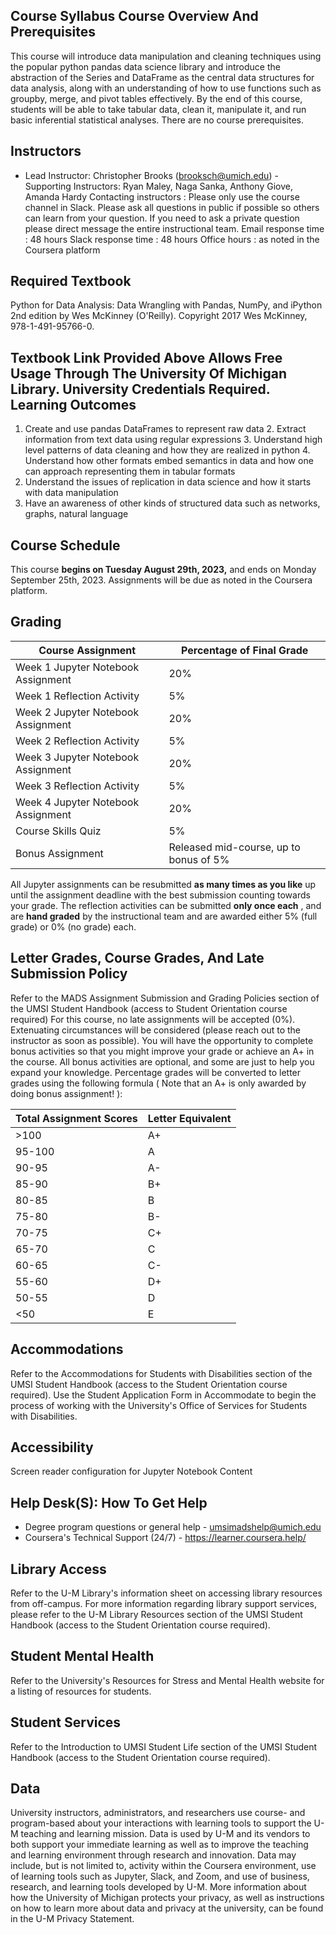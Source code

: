## Course Syllabus Course Overview And Prerequisites

This course will introduce data manipulation and cleaning techniques using the popular python pandas data science library and introduce the abstraction of the Series and DataFrame as the central data structures for data analysis, along with an understanding of how to use functions such as groupby, merge, and pivot tables effectively. By the end of this course, students will be able to take tabular data, clean it, manipulate it, and run basic inferential statistical analyses. There are no course prerequisites.

## Instructors

- Lead Instructor: Christopher Brooks (brooksch@umich.edu) - Supporting Instructors: Ryan Maley, Naga Sanka, Anthony Giove, Amanda Hardy Contacting instructors : Please only use the course channel in Slack. Please ask all questions in public if possible so others can learn from your question. If you need to ask a private question please direct message the entire instructional team. Email response time : 48 hours Slack response time : 48 hours Office hours : as noted in the Coursera platform

## Required Textbook

Python for Data Analysis: Data Wrangling with Pandas, NumPy, and iPython 2nd edition by Wes McKinney (O'Reilly). Copyright 2017 Wes McKinney, 978-1-491-95766-0.

## Textbook Link Provided Above Allows Free Usage Through The University Of Michigan Library. University Credentials Required. Learning Outcomes

1. Create and use pandas DataFrames to represent raw data 2. Extract information from text data using regular expressions 3. Understand high level patterns of data cleaning and how they are realized in python 4. Understand how other formats embed semantics in data and how one can approach representing them in tabular formats
2. Understand the issues of replication in data science and how it starts with data manipulation
3. Have an awareness of other kinds of structured data such as networks, graphs, natural language

## Course Schedule

This course **begins on Tuesday August 29th, 2023,** and ends on Monday September 25th, 2023. Assignments will be due as noted in the Coursera platform.

## Grading

| Course Assignment                  | Percentage of Final Grade              |
| ---------------------------------- | -------------------------------------- |
| Week 1 Jupyter Notebook Assignment | 20%                                    |
| Week 1 Reflection Activity         | 5%                                     |
| Week 2 Jupyter Notebook Assignment | 20%                                    |
| Week 2 Reflection Activity         | 5%                                     |
| Week 3 Jupyter Notebook Assignment | 20%                                    |
| Week 3 Reflection Activity         | 5%                                     |
| Week 4 Jupyter Notebook Assignment | 20%                                    |
| Course Skills Quiz                 | 5%                                     |
| Bonus Assignment                   | Released mid-course, up to bonus of 5% |

All Jupyter assignments can be resubmitted **as many times as you like** up until the assignment deadline with the best submission counting towards your grade. The reflection activities can be submitted **only once each** , and are **hand graded** by the instructional team and are awarded either 5% (full grade) or 0% (no grade) each.

## Letter Grades, Course Grades, And Late Submission Policy

Refer to the MADS Assignment Submission and Grading Policies section of the UMSI Student Handbook (access to Student Orientation course required) For this course, no late assignments will be accepted (0%). Extenuating circumstances will be considered (please reach out to the instructor as soon as possible). You will have the opportunity to complete bonus activities so that you might improve your grade or achieve an A+ in the course. All bonus activities are optional, and some are just to help you expand your knowledge. Percentage grades will be converted to letter grades using the following formula ( Note that an A+ is only awarded by doing bonus assignment! ):

| Total Assignment Scores | Letter Equivalent |
| ----------------------- | ----------------- |
| >100                    | A+                |
| 95-100                  | A                 |
| 90-95                   | A-                |
| 85-90                   | B+                |
| 80-85                   | B                 |
| 75-80                   | B-                |
| 70-75                   | C+                |
| 65-70                   | C                 |
| 60-65                   | C-                |
| 55-60                   | D+                |
| 50-55                   | D                 |
| <50                     | E                 |

## Accommodations

Refer to the Accommodations for Students with Disabilities section of the UMSI Student Handbook (access to the Student Orientation course required). Use the Student Application Form in Accommodate to begin the process of working with the University's Office of Services for Students with Disabilities.

## Accessibility

Screen reader configuration for Jupyter Notebook Content

## Help Desk(S): How To Get Help

- Degree program questions or general help - umsimadshelp@umich.edu
- Coursera's Technical Support (24/7) - https://learner.coursera.help/

## Library Access

Refer to the U-M Library's information sheet on accessing library resources from off-campus. For more information regarding library support services, please refer to the U-M Library Resources section of the UMSI Student Handbook (access to the Student Orientation course required).

## Student Mental Health

Refer to the University's Resources for Stress and Mental Health website for a listing of resources for students.

## Student Services

Refer to the Introduction to UMSI Student Life section of the UMSI Student Handbook (access to the Student Orientation course required).

## Data

University instructors, administrators, and researchers use course- and program-based about your interactions with learning tools to support the U-M teaching and learning mission. Data is used by U-M and its vendors to both support your immediate learning as well as to improve the teaching and learning environment through research and innovation. Data may include, but is not limited to, activity within the Coursera environment, use of learning tools such as Jupyter, Slack, and Zoom, and use of business, research, and learning tools developed by U-M. More information about how the University of Michigan protects your privacy, as well as instructions on how to learn more about data and privacy at the university, can be found in the U-M Privacy Statement.
